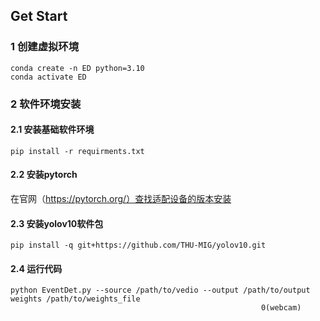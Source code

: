 ## Get Start

### 1 创建虚拟环境

```
conda create -n ED python=3.10
conda activate ED
```

### 2 软件环境安装

#### 2.1 安装基础软件环境

```
pip install -r requirments.txt
```

#### 2.2 安装pytorch

在官网（https://pytorch.org/）查找适配设备的版本安装

#### 2.3 安装yolov10软件包

```
pip install -q git+https://github.com/THU-MIG/yolov10.git
```

#### 2.4 运行代码

```
python EventDet.py --source /path/to/vedio --output /path/to/output weights /path/to/weights_file
														0(webcam)
```

